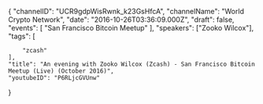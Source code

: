 {
    "channelID": "UCR9gdpWisRwnk_k23GsHfcA",
    "channelName": "World Crypto Network",
    "date": "2016-10-26T03:36:09.000Z",
    "draft": false,
    "events": [
        "San Francisco Bitcoin Meetup"
    ],
    "speakers": ["Zooko Wilcox"],
    "tags": [


        "zcash"
    ],
    "title": "An evening with Zooko Wilcox (Zcash) - San Francisco Bitcoin Meetup (Live) (October 2016)",
    "youtubeID": "P6RLjcGVUnw"
}

